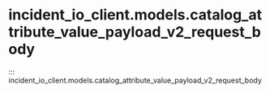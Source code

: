 # incident_io_client.models.catalog_attribute_value_payload_v2_request_body

::: incident_io_client.models.catalog_attribute_value_payload_v2_request_body